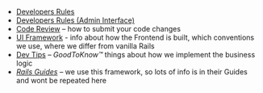 - [Developers Rules](developer_rules.md)
- [Developers Rules (Admin Interface)](developer_rules_admin_interface.md)
- [Code Review](submit_and_review_process.md) – how to submit your code changes
- [UI Framework](ui_framework.md) - info about how the Frontend is built, which conventions we use, where we differ from vanilla Rails
- [Dev Tips](madek_dev_tips.md) – *GoodToKnow™* things about how we implement the business logic
- [*Rails Guides*](http://guides.rubyonrails.org/index.html) – we use this framework, so lots of info is in their Guides and wont be repeated here
